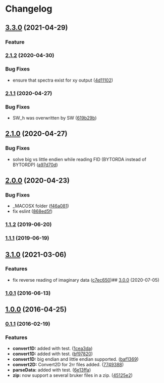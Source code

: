 # Changelog

## [3.3.0](https://www.github.com/cheminfo/brukerconverter/compare/v3.2.0...v3.3.0) (2021-04-29)

### Feature

### [2.1.2](https://github.com/cheminfo/brukerconverter/compare/v2.1.1...v2.1.2) (2020-04-30)

### Bug Fixes

- ensure that spectra exist for xy output ([4d11102](https://github.com/cheminfo/brukerconverter/commit/4d111021c51c8f606280146317351d99a6976aee))

### [2.1.1](https://github.com/cheminfo/brukerconverter/compare/v2.1.0...v2.1.1) (2020-04-27)

### Bug Fixes

- SW_h was overwritten by SW ([619b29b](https://github.com/cheminfo/brukerconverter/commit/619b29bb30a3ab17006605110073a6861126f330))

## [2.1.0](https://github.com/cheminfo/brukerconverter/compare/v2.0.0...v2.1.0) (2020-04-27)

### Bug Fixes

- solve big vs little endien while reading FID (BYTORDA instead of BYTORDP) ([a97d70d](https://github.com/cheminfo/brukerconverter/commit/a97d70da5073b428cbb585d55525b374ce67050a))

## [2.0.0](https://github.com/cheminfo/brukerconverter/compare/v1.1.2...v2.0.0) (2020-04-23)

### Bug Fixes

- \_MACOSX folder ([f46a081](https://github.com/cheminfo/brukerconverter/commit/f46a081777c0a2e11fa0a985d86fd6d262f9a1da))
- fix eslint ([868ed5f](https://github.com/cheminfo/brukerconverter/commit/868ed5fa03acdd81802a3db445d935e996ff4f69))

### [1.1.2](https://github.com/cheminfo/brukerconverter/compare/v1.1.1...v1.1.2) (2019-06-20)

### [1.1.1](https://github.com/cheminfo/brukerconverter/compare/v1.1.0...v1.1.1) (2019-06-19)

## [3.1.0](https://github.com/cheminfo/brukerconverter/compare/v3.0.0...v3.1.0) (2021-03-06)

### Features

- fix reverse reading of imaginary data ([c7ec650](https://github.com/cheminfo/brukerconverter/commit/c7ec6509a234c261496c3f9c9d46c487a9a7e8a8))## [3.0.0](https://github.com/cheminfo/brukerconverter/compare/v2.1.2...v3.0.0) (2020-07-05)

### [1.0.1](https://github.com/cheminfo/brukerconverter/compare/v1.0.0...v1.0.1) (2016-06-13)

## [1.0.0](https://github.com/cheminfo/brukerconverter/compare/v0.1.1...v1.0.0) (2016-04-25)

### [0.1.1](https://github.com/cheminfo/brukerconverter/compare/6e13ffaa619800fc258241c49f6a27caeea80beb...v0.1.1) (2016-02-19)

### Features

- **convert1D:** added with test. ([1cea3da](https://github.com/cheminfo/brukerconverter/commit/1cea3dad90a0582cc54a5e6b4b6ae88d8499034a))
- **convert1D:** added with test. ([bf97820](https://github.com/cheminfo/brukerconverter/commit/bf97820459c5a44fdf104167e672deb14a674a7b))
- **convert1D:** big endian and little endian supported. ([baf1369](https://github.com/cheminfo/brukerconverter/commit/baf1369dc48208d0186c4fe98a705963553e7eae))
- **convert2D:** Convert2D for 2rr files added. ([7749388](https://github.com/cheminfo/brukerconverter/commit/77493884b003a44b8407006a9f26f0ce0ae78807))
- **parseData:** added with test. ([6e13ffa](https://github.com/cheminfo/brukerconverter/commit/6e13ffaa619800fc258241c49f6a27caeea80beb))
- **zip:** now support a several bruker files in a zip. ([45125e2](https://github.com/cheminfo/brukerconverter/commit/45125e25a96dfeceb8fb56c07c69ef7c1c801eb9))
